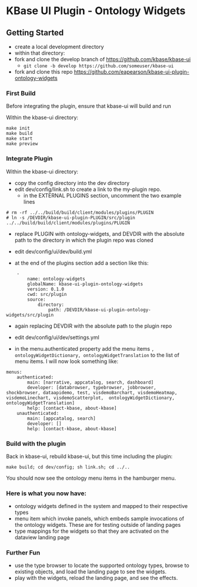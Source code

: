 # KBase UI Plugin - Ontology Widgets

## Getting Started

- create a local development directory
- within that directory:
- fork and clone the develop branch of https://github.com/kbase/kbase-ui
    - ```git clone -b develop https://github.com/someuser/kbase-ui```
- fork and clone this repo https://github.com/eapearson/kbase-ui-plugin-ontology-widgets

### First Build

Before integrating the plugin, ensure that kbase-ui will build and run

Within the kbase-ui directory:

```
make init
make build
make start
make preview
```

### Integrate Plugin

Within the kbase-ui directory:

- copy the config directory into the dev directory
- edit  dev/config/link.sh to create a link to the my-plugin repo.
  - in the EXTERNAL PLUGINS section, uncomment the two example lines
```
# rm -rf ../../build/build/client/modules/plugins/PLUGIN
# ln -s /DEVDIR/kbase-ui-plugin-PLUGIN/src/plugin ../../build/build/client/modules/plugins/PLUGIN
```
  - replace PLUGIN with ontology-widgets, and DEVDIR with the absolute path to the directory in which the plugin repo was cloned

- edit dev/config/ui/dev/build.yml
- at the end of the plugins section add a section like this:

```
    -
        name: ontology-widgets
        globalName: kbase-ui-plugin-ontology-widgets
        version: 0.1.0
        cwd: src/plugin
        source:
            directory:
                path: /DEVDIR/kbase-ui-plugin-ontology-widgets/src/plugin
```

- again replacing DEVDIR with the absolute path to the plugin repo

- edit dev/config/ui/dev/settings.yml
- in the menu.authenticated property add the menu items ```,  ontologyWidgetDictionary, ontologyWidgetTranslation``` to the list of menu items. I will now look something like:

```
menus:
    authenticated: 
        main: [narrative, appcatalog, search, dashboard]
        developer: [databrowser, typebrowser, jobbrowser, shockbrowser, dataapidemo, test, visdemoBarchart, visdemoHeatmap, visdemoLinechart, visdemoScatterplot,  ontologyWidgetDictionary, ontologyWidgetTranslation]
        help: [contact-kbase, about-kbase]
    unauthenticated: 
        main: [appcatalog, search]
        developer: []
        help: [contact-kbase, about-kbase]
```

### Build with the plugin

Back in kbase-ui, rebuild kbase-ui, but this time including the plugin:

```
make build; cd dev/config; sh link.sh; cd ../..
```

You should now see the ontology menu items in the hamburger menu.

### Here is what you now have:

- ontology widgets defined in the system and mapped to their respective types
- menu item  which invoke panels, which embeds sample invocations of the ontology widgets. These are for testing outside of landing pages
- type mappings for the widgets so that they are activated on the dataview landing page

### Further Fun

- use the type browser to locate the supported ontology types, browse to existing objects, and load the landing page to see the widgets.
- play with the widgets, reload the landing page, and see the effects.

